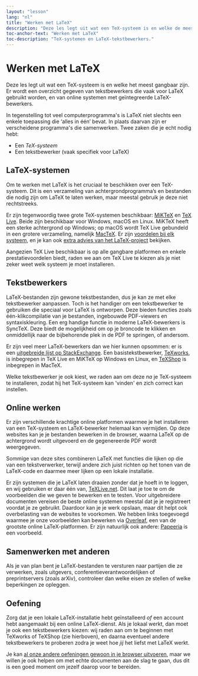 ```yaml
---
layout: "lesson"
lang: "nl"
title: "Werken met LaTeX"
description: "Deze les legt uit wat een TeX-systeem is en welke de meest gangbare zijn. Er wordt een overzicht gegeven van tekstbewerkers die vaak met LaTeX gebruikt worden, en van online systemen met geïntegreerde LaTeX-bewerkers."
toc-anchor-text: "Werken met LaTeX"
toc-description: "TeX-systemen en LaTeX-tekstbewerkers."
---
```


# Werken met LaTeX

<span
  class="summary">Deze les legt uit wat een TeX-systeem is en welke het meest gangbaar zijn. Er wordt een overzicht gegeven van tekstbewerkers die vaak voor LaTeX gebruikt worden, en van online systemen met geïntegreerde LaTeX-bewerkers.</span>

In tegenstelling tot veel computerprogramma's is LaTeX niet slechts een enkele toepassing die ‘alles in één’ bevat. 
In plaats daarvan zijn er verscheidene programma's die samenwerken.
Twee zaken die je echt nodig hebt:

- Een _TeX-systeem_
- Een tekstbewerker (vaak specifiek voor LaTeX)

## LaTeX-systemen

Om te werken met LaTeX is het cruciaal te beschikken over een TeX-systeem. 
Dit is een verzameling van achtergrondprogramma’s en bestanden die nodig zijn om LaTeX te laten werken, maar meestal gebruik je deze niet rechtstreeks.

Er zijn tegenwoordig twee grote TeX-systemen beschikbaar:
[MiKTeX](https://miktex.org/) en [TeX Live](https://tug.org/texlive). 
Beide zijn beschikbaar voor Windows, macOS en Linux.
MiKTeX heeft een sterke achtergrond op Windows;
op macOS wordt TeX Live gebundeld in een grotere verzameling, namelijk [MacTeX](http://www.tug.org/mactex/).
Er zijn [voordelen bij elk systeem](https://tex.stackexchange.com/questions/20036), en je kan ook [extra advies van het LaTeX-project](https://www.latex-project.org/get/) bekijken.

Aangezien TeX Live beschikbaar is op alle gangbare platformen en enkele prestatievoordelen biedt, raden we aan om TeX Live te kiezen als je niet zeker weet welk systeem je moet installeren.

## Tekstbewerkers

LaTeX-bestanden zijn gewone tekstbestanden, dus je kan ze met elke tekstbewerker aanpassen.
Toch is het handiger om een tekstbewerker te gebruiken die speciaal voor LaTeX is ontworpen. 
Deze bieden functies zoals één-klikcompilatie van je bestanden, ingebouwde PDF-viewers en syntaxiskleuring. 
Een erg handige functie in moderne LaTeX-bewerkers is SyncTeX.
Deze biedt de mogelijkheid om op je broncode te klikken en onmiddellijk naar de bijbehorende plek in de PDF te springen, of andersom.

Er zijn veel meer LaTeX-bewerkers dan we hier kunnen opsommen: 
er is een [uitgebreide lijst op StackExchange](https://tex.stackexchange.com/questions/339/latex-editors-ides).
Een basistekstbewerker, [TeXworks](https://tug.org/texworks), is inbegrepen in TeX Live en MiKTeX op Windows en Linux, en [TeXShop](https://pages.uoregon.edu/koch/texshop/) is inbegrepen in MacTeX.

<p 
  class="hint">Welke tekstbewerker je ook kiest, we raden aan om deze <i>na</i> je TeX-systeem te installeren, zodat hij het TeX-systeem kan 'vinden' en zich correct kan instellen.</p>

## Online werken

Er zijn verschillende krachtige online platformen waarmee je het installeren van een TeX-systeem en LaTeX-bewerker helemaal kan vermijden. 
Op deze websites kan je je bestanden bewerken in de browser, waarna LaTeX op de achtergrond wordt uitgevoerd en de gegenereerde PDF wordt weergegeven.

Sommige van deze sites combineren LaTeX met functies die lijken op die van een tekstverwerker, terwijl andere zich juist richten op het tonen van de LaTeX-code en daarmee meer lijken op een lokale installatie.

Er zijn systemen die je LaTeX laten draaien zonder dat je hoeft in te loggen, en wij gebruiken er daar één van, [TeXLive.net](https://texlive.net).
Dit laat je toe te om de voorbeelden die we geven te bewerken en te testen. 
Voor uitgebreidere documenten vereisen de beste online systemen meestal dat je je registreert voordat je ze gebruikt. 
Daardoor kan je je werk opslaan, maar dit helpt ook overbelasting van de websites te voorkomen. 
We hebben links toegevoegd waarmee je onze voorbeelden kan bewerken via [Overleaf](https://www.overleaf.com), een van de grootste online LaTeX-platformen. 
Er zijn natuurlijk ook andere: [Papeeria](https://papeeria.com/) is een voorbeeld.

## Samenwerken met anderen

Als je van plan bent je LaTeX-bestanden te versturen naar partijen die ze verwerken, zoals uitgevers, conferentieverantwoordelijken of preprintservers
(zoals arXiv), controleer dan welke eisen ze stellen of welke beperkingen ze opleggen.

## Oefening

Zorg dat je een lokale LaTeX-installatie hebt geïnstalleerd _of_ een account hebt aangemaakt bij een online LaTeX-dienst. 
Als je lokaal werkt, dan moet je ook een tekstbewerkers kiezen: 
wij raden aan om te beginnen met TeXworks of TeXShop (zie hierboven), en daarna eventueel andere tekstbewerkers te proberen zodra je weet hoe _jij_ het liefst met LaTeX werkt.

Je kan [al onze andere oefeningen gewoon in je browser uitvoeren](help.md), maar we willen je ook helpen om met echte documenten aan de slag te gaan, dus dit is een goed moment om jezelf daarop voor te bereiden.
